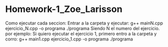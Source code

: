 # Homework-1_Zoe_Larisson
Como ejecutar cada seccion:
Entrar a la carpeta y ejecutar:
g++ mainN.cpp ejercicio_N.cpp -o programa
./programa
Siendo N el numero del ejercicio.
por ejemplo:
Si quiero ejecutar el ejercicio 1, primero entro a la carpeta y corro:
g++ main1.cpp ejercicio_1.cpp -o programa
./programa
